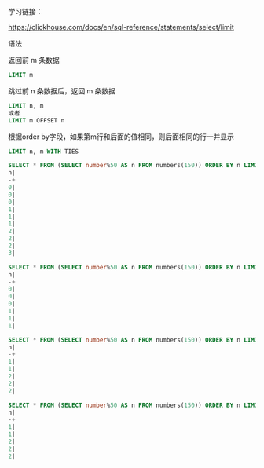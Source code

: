 学习链接：

https://clickhouse.com/docs/en/sql-reference/statements/select/limit

语法

返回前 m 条数据

```sql
LIMIT m 
```

跳过前 n 条数据后，返回 m 条数据

```sql
LIMIT n, m
或者
LIMIT m OFFSET n
```

根据order by字段，如果第m行和后面的值相同，则后面相同的行一并显示
```sql
LIMIT n, m WITH TIES

SELECT * FROM (SELECT number%50 AS n FROM numbers(150)) ORDER BY n LIMIT 10
n|
-+
0|
0|
0|
1|
1|
1|
2|
2|
2|
3|

SELECT * FROM (SELECT number%50 AS n FROM numbers(150)) ORDER BY n LIMIT 5 WITH TIES 
n|
-+
0|
0|
0|
1|
1|
1|

SELECT * FROM (SELECT number%50 AS n FROM numbers(150)) ORDER BY n LIMIT 4, 5 WITH TIES 
n|
-+
1|
1|
2|
2|
2|

SELECT * FROM (SELECT number%50 AS n FROM numbers(150)) ORDER BY n LIMIT 4, 3 WITH TIES 
n|
-+
1|
1|
2|
2|
2|
```


